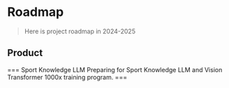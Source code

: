 # Roadmap

> Here is project roadmap in 2024-2025

## Product

=== Sport Knowledge LLM 
Preparing for Sport Knowledge LLM and Vision Transformer 1000x training program. ===
